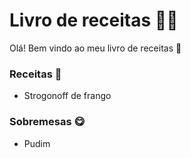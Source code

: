 # Livro de receitas :man_cook:

Olá! Bem vindo ao meu livro de receitas :wave:

### Receitas :fork_and_knife:

- Strogonoff de frango



### Sobremesas :yum:

- Pudim